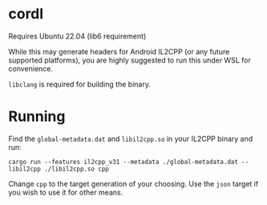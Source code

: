 # cordl

Requires Ubuntu 22.04 (lib6 requirement)

While this may generate headers for Android IL2CPP (or any future supported platforms), you are highly suggested to run this under WSL for convenience.

`libclang` is required for building the binary. 

# Running

Find the `global-metadata.dat` and `libil2cpp.so` in your IL2CPP binary and run:
```
cargo run --features il2cpp_v31 --metadata ./global-metadata.dat --libil2cpp ./libil2cpp.so cpp
```

Change `cpp` to the target generation of your choosing. Use the `json` target if you wish to use it for other means.